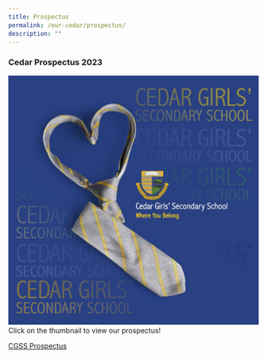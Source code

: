 ```yaml
---
title: Prospectus
permalink: /our-cedar/prospectus/
description: ""
---
```



### Cedar Prospectus 2023
<a href="/files/Prospectus/cgssprospectus2023.pdf"><img src="/images/prospectus.png"></a>
Click on the thumbnail to view our prospectus!

[CGSS Prospectus](/files/Prospectus/cgssprospectus2023.pdf)

